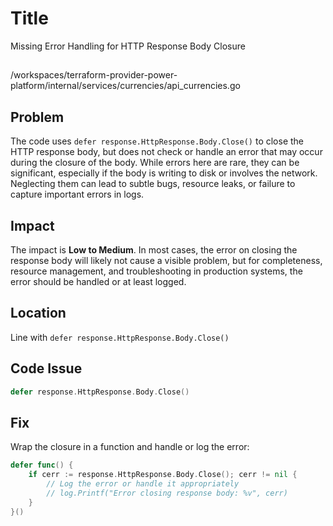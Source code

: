 # Title

Missing Error Handling for HTTP Response Body Closure

##

/workspaces/terraform-provider-power-platform/internal/services/currencies/api_currencies.go

## Problem

The code uses `defer response.HttpResponse.Body.Close()` to close the HTTP response body, but does not check or handle an error that may occur during the closure of the body. While errors here are rare, they can be significant, especially if the body is writing to disk or involves the network. Neglecting them can lead to subtle bugs, resource leaks, or failure to capture important errors in logs.

## Impact

The impact is **Low to Medium**. In most cases, the error on closing the response body will likely not cause a visible problem, but for completeness, resource management, and troubleshooting in production systems, the error should be handled or at least logged.

## Location

Line with `defer response.HttpResponse.Body.Close()`

## Code Issue

```go
defer response.HttpResponse.Body.Close()
```

## Fix

Wrap the closure in a function and handle or log the error:

```go
defer func() {
    if cerr := response.HttpResponse.Body.Close(); cerr != nil {
        // Log the error or handle it appropriately
        // log.Printf("Error closing response body: %v", cerr)
    }
}()
```
